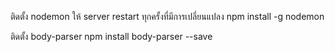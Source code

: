 
ติดตั้ง nodemon ให้ server restart ทุกครั้งที่มีการเปลี่ยนแปลง
npm install -g nodemon


ติดตั้ง body-parser
npm install body-parser --save